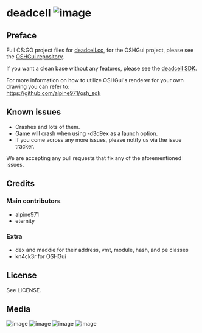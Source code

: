 # deadcell ![image](https://img.shields.io/github/issues/EternityX/DEADCELL-CSGO.svg)

## Preface
Full CS:GO project files for [deadcell.cc](https://deadcell.cc/), for the OSHGui project, please see the [OSHGui repository](https://github.com/EternityX/DEADCELL-OSHGUI).

If you want a clean base without any features, please see the [deadcell SDK](https://github.com/alpine971/DEADCELL-SDK).

For more information on how to utilize OSHGui's renderer for your own drawing you can refer to:   
https://github.com/alpine971/osh_sdk

## Known issues
- Crashes and lots of them.
- Game will crash when using -d3d9ex as a launch option.
- If you come across any more issues, please notify us via the issue tracker.

We are accepting any pull requests that fix any of the aforementioned issues.

## Credits
### Main contributors
- alpine971
- eternity

### Extra
- dex and maddie for their address, vmt, module, hash, and pe classes
- kn4ck3r for OSHGui

## License
See LICENSE.

## Media
![image](https://i.imgur.com/JGFgqbA.png)
![image](https://i.imgur.com/rlRbnEg.png)
![image](https://i.imgur.com/PvUF34F.png)
![image](https://i.imgur.com/ne9eXmB.png)
